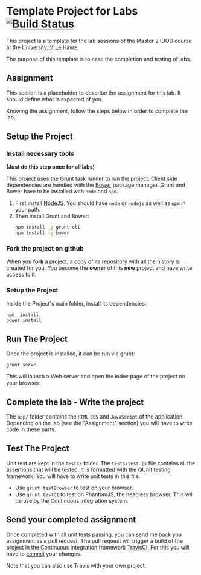 # Template Project for Labs [![Build Status](https://travis-ci.org/ULH-WebDevelopment/TemplateLab.svg?branch=master)](https://travis-ci.org/ULH-WebDevelopment/TemplateLab)

This project is a template for the lab sessions of the Master 2 IDOD course at the [University of Le Havre](https://www.univ-lehavre.fr).

The purpose of this template is to ease the completion and testing of labs.



## Assignment


This section is a placeholder to describe the assignment for this lab.  It should define what is expected of you.


Knowing the assignment, follow the steps below in order to complete the lab.

## Setup the Project


### Install necessary tools

**(Just do this step once for all labs)**

This project uses the [Grunt](http://gruntjs.com/) task runner to run the project. Client side dependencies are handled with the  [Bower](http://bower.io/)  package manager. Grunt and Bower have to be installed with `node` and `npm`.

1.  First install <a href="https://nodejs.org/en/download/">NodeJS</a>. You should have `node` or `nodejs` as well as `npm` in your path.  
2.  Then install Grunt and Bower:</p>
    ```sh
    npm install -g grunt-cli
    npm install -g bower
    ```

### Fork the project on github

When you **fork** a project, a copy of its repository with all the history is created for you. You become the **owner** of this **new** project and have write access to it.


### Setup the Project

Inside the Project's main folder, install its dependencies:
```sh
npm  install
bower install
```

## Run The Project

Once the project is installed, it can be run via grunt:

```sh
grunt serve
```

This will launch a Web server and open the index page of the project on your browser.


## Complete the lab - Write the project

The `app/` folder contains the `HTML` `CSS` and `JavaScript` of the application. Depending on the lab (see the "Assignment" section) you will have to write code in these parts.

## Test The Project

Unit test are kept in the `tests/` folder. The `tests/test.js` file contains all the assertions that will be tested. It is formatted with the [QUnit](https://qunitjs.com/)  testing framework. You will have to write unit tests in this file.

- Use `grunt testBrowser` to test on your browser.
- Use `grunt testCI` to test on PhantomJS, the headless browser. This will be use by the Continuous Integration system.

## Send your completed assignment

Once completed with all unit tests passing, you can send me back you assignment as a pull request. The pull request will trigger a build of the project in the Continuous Integration framework [TravisCI](https://travis-ci.org/). For this you will have to [commit](https://git-scm.com/book/en/v2/Getting-Started-About-Version-Control) your changes.

Note that you can also use Travis with your own project.
